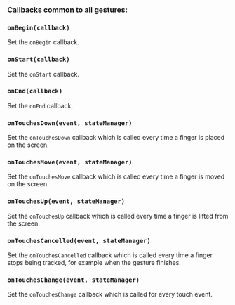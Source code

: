 ### Callbacks common to all gestures:

### `onBegin(callback)`

Set the `onBegin` callback.

### `onStart(callback)`

Set the `onStart` callback.

### `onEnd(callback)`

Set the `onEnd` callback.

### `onTouchesDown(event, stateManager)`

Set the `onTouchesDown` callback which is called every time a finger is placed on the screen.

### `onTouchesMove(event, stateManager)`

Set the `onTouchesMove` callback which is called every time a finger is moved on the screen.

### `onTouchesUp(event, stateManager)`

Set the `onTouchesUp` callback which is called every time a finger is lifted from the screen.

### `onTouchesCancelled(event, stateManager)`

Set the `onTouchesCancelled` callback which is called every time a finger stops being tracked, for example when the gesture finishes.

### `onTouchesChange(event, stateManager)`

Set the `onTouchesChange` callback which is called for every touch event.
